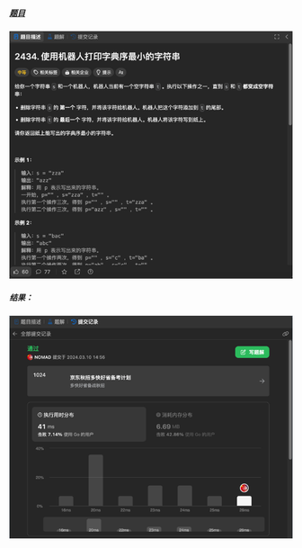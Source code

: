 ##### [题目](https://leetcode.cn/problems/using-a-robot-to-print-the-lexicographically-smallest-string/description/)
![pic](img.png)
##### 结果：
![pic](result.png)